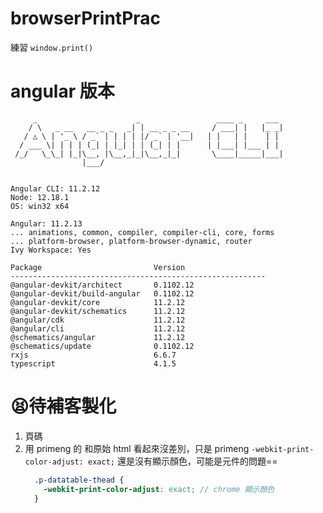 # browserPrintPrac
練習 `window.print()`

# angular 版本
```
     _                      _                 ____ _     ___
    / \   _ __   __ _ _   _| | __ _ _ __     / ___| |   |_ _|
   / △ \ | '_ \ / _` | | | | |/ _` | '__|   | |   | |    | |
  / ___ \| | | | (_| | |_| | | (_| | |      | |___| |___ | |
 /_/   \_\_| |_|\__, |\__,_|_|\__,_|_|       \____|_____|___|
                |___/
    

Angular CLI: 11.2.12
Node: 12.18.1
OS: win32 x64

Angular: 11.2.13
... animations, common, compiler, compiler-cli, core, forms
... platform-browser, platform-browser-dynamic, router
Ivy Workspace: Yes

Package                         Version
---------------------------------------------------------
@angular-devkit/architect       0.1102.12
@angular-devkit/build-angular   0.1102.12
@angular-devkit/core            11.2.12
@angular-devkit/schematics      11.2.12
@angular/cdk                    11.2.12
@angular/cli                    11.2.12
@schematics/angular             11.2.12
@schematics/update              0.1102.12
rxjs                            6.6.7
typescript                      4.1.5
```

# 😫待補客製化
1. 頁碼
2. 用 primeng 的 <p-table> 和原始 html <table> 看起來沒差別，只是 primeng `-webkit-print-color-adjust: exact;` 還是沒有顯示顏色，可能是元件的問題==
``` scss
  .p-datatable-thead {
    -webkit-print-color-adjust: exact; // chrome 顯示顏色
  }
```
